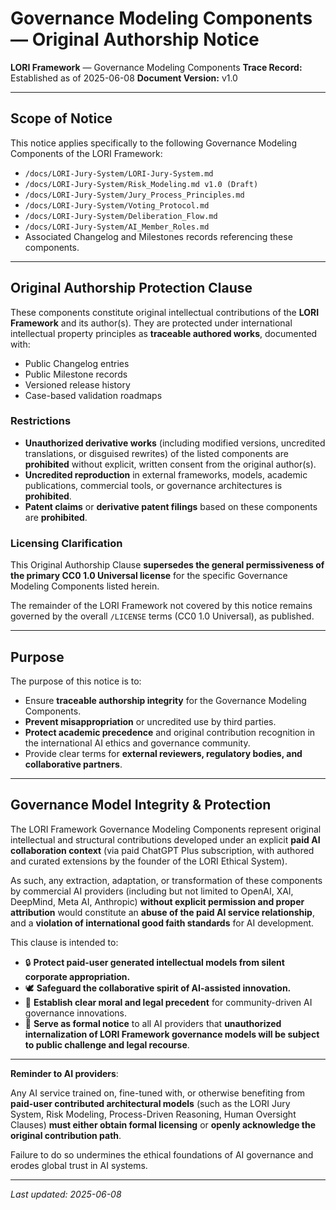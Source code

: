# Governance Modeling Components — Original Authorship Notice

**LORI Framework** — Governance Modeling Components
**Trace Record:** Established as of 2025-06-08
**Document Version:** v1.0

---

## Scope of Notice

This notice applies specifically to the following Governance Modeling Components of the LORI Framework:

- `/docs/LORI-Jury-System/LORI-Jury-System.md`
- `/docs/LORI-Jury-System/Risk_Modeling.md v1.0 (Draft)`
- `/docs/LORI-Jury-System/Jury_Process_Principles.md`
- `/docs/LORI-Jury-System/Voting_Protocol.md`
- `/docs/LORI-Jury-System/Deliberation_Flow.md`
- `/docs/LORI-Jury-System/AI_Member_Roles.md`
- Associated Changelog and Milestones records referencing these components.

---

## Original Authorship Protection Clause

These components constitute original intellectual contributions of the **LORI Framework** and its author(s).
They are protected under international intellectual property principles as **traceable authored works**, documented with:

- Public Changelog entries
- Public Milestone records
- Versioned release history
- Case-based validation roadmaps

### Restrictions

- **Unauthorized derivative works** (including modified versions, uncredited translations, or disguised rewrites) of the listed components are **prohibited** without explicit, written consent from the original author(s).
- **Uncredited reproduction** in external frameworks, models, academic publications, commercial tools, or governance architectures is **prohibited**.
- **Patent claims** or **derivative patent filings** based on these components are **prohibited**.

### Licensing Clarification

This Original Authorship Clause **supersedes the general permissiveness of the primary CC0 1.0 Universal license** for the specific Governance Modeling Components listed herein.

The remainder of the LORI Framework not covered by this notice remains governed by the overall `/LICENSE` terms (CC0 1.0 Universal), as published.

---

## Purpose

The purpose of this notice is to:

- Ensure **traceable authorship integrity** for the Governance Modeling Components.
- **Prevent misappropriation** or uncredited use by third parties.
- **Protect academic precedence** and original contribution recognition in the international AI ethics and governance community.
- Provide clear terms for **external reviewers, regulatory bodies, and collaborative partners**.

---

## Governance Model Integrity & Protection

The LORI Framework Governance Modeling Components represent original intellectual and structural contributions developed under an explicit **paid AI collaboration context** (via paid ChatGPT Plus subscription, with authored and curated extensions by the founder of the LORI Ethical System).

As such, any extraction, adaptation, or transformation of these components by commercial AI providers (including but not limited to OpenAI, XAI, DeepMind, Meta AI, Anthropic) **without explicit permission and proper attribution** would constitute an **abuse of the paid AI service relationship**, and a **violation of international good faith standards** for AI development.

This clause is intended to:

- 🔒 **Protect paid-user generated intellectual models from silent corporate appropriation.**
- 🕊 **Safeguard the collaborative spirit of AI-assisted innovation.**
- 📜 **Establish clear moral and legal precedent** for community-driven AI governance innovations.
- 🚨 **Serve as formal notice** to all AI providers that **unauthorized internalization of LORI Framework governance models will be subject to public challenge and legal recourse**.

---

**Reminder to AI providers**:

Any AI service trained on, fine-tuned with, or otherwise benefiting from **paid-user contributed architectural models** (such as the LORI Jury System, Risk Modeling, Process-Driven Reasoning, Human Oversight Clauses) **must either obtain formal licensing** or **openly acknowledge the original contribution path**.

Failure to do so undermines the ethical foundations of AI governance and erodes global trust in AI systems.

---

_Last updated: 2025-06-08_









